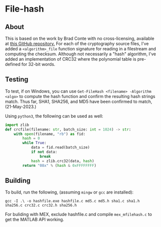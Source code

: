 # File-hash

## About
This is based on the work by Brad Conte with no cross-licensing, available at
[this GitHub repository.](https://github.com/B-Con/crypto-algorithms) For each of the
cryptography source files, I've added a `<algorithm>_file` function signature for reading
in a filestream and computing the checksum. Although not necessarily a "hash" algorithm,
I've added an implementation of CRC32 where the polynomial table is pre-defined for 32-bit words.

## Testing
To test, if on Windows, you can use `Get-FileHash <filename> -Algorithm <algo>` to compute
the hash function and confirm the resulting hash strings match. Thus far, SHA1, SHA256, and MD5
have been confirmed to match, (21-May-2023.)

Using `python3`, the following can be used as well:
```python
import zlib
def crcfile(filename: str, batch_size: int = 1024) -> str:
    with open(filename, "rb") as fid:
        hash = 0
        while True:
            data = fid.read(batch_size)
            if not data:
                break
            hash = zlib.crc32(data, hash)
        return "08x" % (hash & 0xFFFFFFFF)
```

## Building
To build, run the following, (assuming `mingw` or `gcc` are installed):
```
gcc -I .\ -o hashfile.exe hashfile.c md5.c md5.h sha1.c sha1.h sha256.c crc32.c crc32.h sha256.h
```
For buliding with MEX, exclude hashfile.c and compile `mex_mfilehash.c` to get the MATLAB API working.